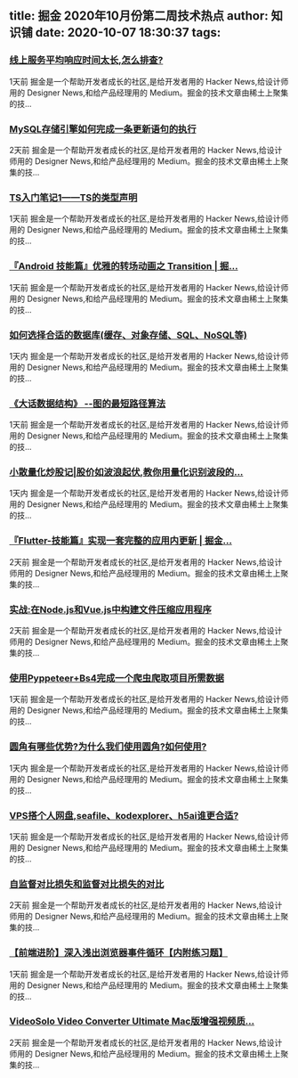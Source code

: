 
title: 掘金 2020年10月份第二周技术热点
author: 知识铺
date: 2020-10-07 18:30:37
tags: 
---
  
### [线上服务平均响应时间太长,怎么排查?](https://zshipu.com/t?url=http://juejin.im/post/6880479570894520333)

 1天前 掘金是一个帮助开发者成长的社区,是给开发者用的 Hacker News,给设计师用的 Designer News,和给产品经理用的 Medium。掘金的技术文章由稀土上聚集的技...

### [MySQL存储引擎如何完成一条更新语句的执行](https://zshipu.com/t?url=http://juejin.im/post/6880123301415354375)

 2天前 掘金是一个帮助开发者成长的社区,是给开发者用的 Hacker News,给设计师用的 Designer News,和给产品经理用的 Medium。掘金的技术文章由稀土上聚集的技...

### [TS入门笔记1——TS的类型声明](https://zshipu.com/t?url=http://juejin.im/post/6880488222451826696)

 1天前 掘金是一个帮助开发者成长的社区,是给开发者用的 Hacker News,给设计师用的 Designer News,和给产品经理用的 Medium。掘金的技术文章由稀土上聚集的技...

### [『Android 技能篇』优雅的转场动画之 Transition | 掘...](https://zshipu.com/t?url=http://juejin.im/post/6880409898363027463)

 1天前 掘金是一个帮助开发者成长的社区,是给开发者用的 Hacker News,给设计师用的 Designer News,和给产品经理用的 Medium。掘金的技术文章由稀土上聚集的技...

### [如何选择合适的数据库(缓存、对象存储、SQL、NoSQL等)](https://zshipu.com/t?url=http://juejin.im/post/6880737459786186760)

 1天内 掘金是一个帮助开发者成长的社区,是给开发者用的 Hacker News,给设计师用的 Designer News,和给产品经理用的 Medium。掘金的技术文章由稀土上聚集的技...

### [《大话数据结构》 --图的最短路径算法](https://zshipu.com/t?url=http://juejin.im/post/6880508518126845965)

 1天前 掘金是一个帮助开发者成长的社区,是给开发者用的 Hacker News,给设计师用的 Designer News,和给产品经理用的 Medium。掘金的技术文章由稀土上聚集的技...

### [小散量化炒股记|股价如波浪起伏,教你用量化识别波段的...](https://zshipu.com/t?url=http://juejin.im/post/6880671527633846286)

 1天内 掘金是一个帮助开发者成长的社区,是给开发者用的 Hacker News,给设计师用的 Designer News,和给产品经理用的 Medium。掘金的技术文章由稀土上聚集的技...

### [『Flutter-技能篇』实现一套完整的应用内更新 | 掘金...](https://zshipu.com/t?url=http://juejin.im/post/6880079138519154696)

 2天前 掘金是一个帮助开发者成长的社区,是给开发者用的 Hacker News,给设计师用的 Designer News,和给产品经理用的 Medium。掘金的技术文章由稀土上聚集的技...

### [实战:在Node.js和Vue.js中构建文件压缩应用程序](https://zshipu.com/t?url=http://juejin.im/post/6880132264613642254)

 2天前 掘金是一个帮助开发者成长的社区,是给开发者用的 Hacker News,给设计师用的 Designer News,和给产品经理用的 Medium。掘金的技术文章由稀土上聚集的技...

### [使用Pyppeteer+Bs4完成一个爬虫爬取项目所需数据](https://zshipu.com/t?url=http://juejin.im/post/6880533091857727495)

 1天前 掘金是一个帮助开发者成长的社区,是给开发者用的 Hacker News,给设计师用的 Designer News,和给产品经理用的 Medium。掘金的技术文章由稀土上聚集的技...

### [圆角有哪些优势?为什么我们使用圆角?如何使用?](https://zshipu.com/t?url=http://juejin.im/post/6880567350240739342)

 1天内 掘金是一个帮助开发者成长的社区,是给开发者用的 Hacker News,给设计师用的 Designer News,和给产品经理用的 Medium。掘金的技术文章由稀土上聚集的技...

### [VPS搭个人网盘,seafile、kodexplorer、h5ai谁更合适?](https://zshipu.com/t?url=http://juejin.im/post/6880527507481690125)

 1天前 掘金是一个帮助开发者成长的社区,是给开发者用的 Hacker News,给设计师用的 Designer News,和给产品经理用的 Medium。掘金的技术文章由稀土上聚集的技...

### [自监督对比损失和监督对比损失的对比](https://zshipu.com/t?url=http://juejin.im/post/6880118025316466701)

 2天前 掘金是一个帮助开发者成长的社区,是给开发者用的 Hacker News,给设计师用的 Designer News,和给产品经理用的 Medium。掘金的技术文章由稀土上聚集的技...

### [【前端进阶】深入浅出浏览器事件循环【内附练习题】](https://zshipu.com/t?url=http://juejin.im/post/6880419772127772679)

 1天前 掘金是一个帮助开发者成长的社区,是给开发者用的 Hacker News,给设计师用的 Designer News,和给产品经理用的 Medium。掘金的技术文章由稀土上聚集的技...

### [VideoSolo Video Converter Ultimate Mac版增强视频质...](https://zshipu.com/t?url=http://juejin.im/post/6879944517219418125)

 2天前 掘金是一个帮助开发者成长的社区,是给开发者用的 Hacker News,给设计师用的 Designer News,和给产品经理用的 Medium。掘金的技术文章由稀土上聚集的技...
